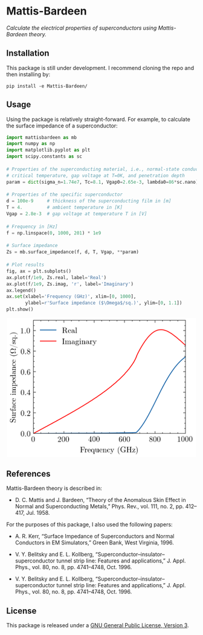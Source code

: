 Mattis-Bardeen
==============

*Calculate the electrical properties of superconductors using Mattis-Bardeen theory.*

Installation
------------

This package is still under development. I recommend cloning the repo and then installing by:
```
pip install -e Mattis-Bardeen/
```

Usage
-----

Using the package is relatively straight-forward. For example, to calculate the surface impedance of a superconductor:
```python
import mattisbardeen as mb
import numpy as np 
import matplotlib.pyplot as plt 
import scipy.constants as sc

# Properties of the superconducting material, i.e., normal-state conductance,
# critical temperature, gap voltage at T=0K, and penetration depth
param = dict(sigma_n=1.74e7, Tc=8.1, Vgap0=2.65e-3, lambda0=86*sc.nano)

# Properties of the specific superconductor
d = 100e-9     # thickness of the superconducting film in [m]
T = 4.         # ambient temperature in [K]
Vgap = 2.8e-3  # gap voltage at temperature T in [V]

# Frequency in [Hz]
f = np.linspace(0, 1000, 201) * 1e9

# Surface impedance
Zs = mb.surface_impedance(f, d, T, Vgap, **param)

# Plot results
fig, ax = plt.subplots()
ax.plot(f/1e9, Zs.real, label='Real')
ax.plot(f/1e9, Zs.imag, 'r', label='Imaginary')
ax.legend()
ax.set(xlabel='Frequency (GHz)', xlim=[0, 1000],
       ylabel=r'Surface impedance ($\Omega$/sq.)', ylim=[0, 1.1])
plt.show()

```
<center>
<img src="example.png" alt="drawing" width="500">
</center>

References
----------

Mattis-Bardeen theory is described in:

   - D. C. Mattis and J. Bardeen, “Theory of the Anomalous Skin Effect in Normal and Superconducting Metals,” Phys. Rev., vol. 111, no. 2, pp. 412–417, Jul. 1958.

For the purposes of this package, I also used the following papers:


   - A. R. Kerr, “Surface Impedance of Superconductors and Normal Conductors in EM Simulators,” Green Bank, West Virginia, 1996.

   - V. Y. Belitsky and E. L. Kollberg, “Superconductor–insulator–superconductor tunnel strip line: Features and applications,” J. Appl. Phys., vol. 80, no. 8, pp. 4741–4748, Oct. 1996.

   - V. Y. Belitsky and E. L. Kollberg, “Superconductor–insulator–superconductor tunnel strip line: Features and applications,” J. Appl. Phys., vol. 80, no. 8, pp. 4741–4748, Oct. 1996.

License
-------

This package is released under a [GNU General Public License, Version 3](https://github.com/garrettj403/Mattis-Bardeen/blob/master/LICENSE).
